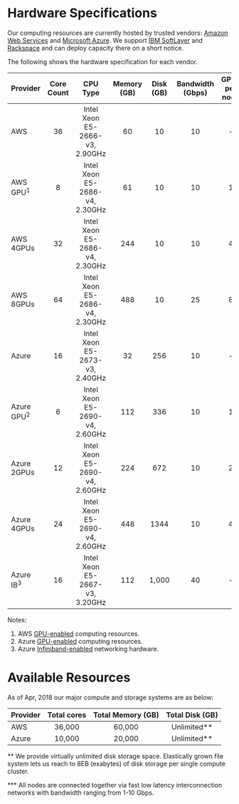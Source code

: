 # Hardware Specifications

Our computing resources are currently hosted by trusted vendors: [Amazon Web Services](http://www.aws.amazon.com) and [Microsoft Azure](http://www.azure.microsoft.com). We support [IBM SoftLayer](http://www.softlayer.com) and [Rackspace](http://www.rackspace.com) and can deploy capacity there on a short notice.

The following shows the hardware specification for each vendor.

| Provider               | Core Count | CPU Type                        | Memory (GB) | Disk (GB) | Bandwidth (Gbps) | GPUs per node  |
| :---------             | :--------: | :-----------------------------: | :---------: | :-------: | :--------------: | :------------: |
| AWS                    | 36         | Intel Xeon E5-2666-v3, 2.90GHz  | 60          | 10        | 10               | -              |
| AWS GPU<sup>1</sup>    | 8          | Intel Xeon E5-2686-v4, 2.30GHz  | 61          | 10        | 10               | 1              |
| AWS 4GPUs              | 32         | Intel Xeon E5-2686-v4, 2.30GHz  | 244         | 10        | 10               | 4              |
| AWS 8GPUs              | 64         | Intel Xeon E5-2686-v4, 2.30GHz  | 488         | 10        | 25               | 8              |
| Azure                  | 16         | Intel Xeon E5-2673-v3, 2.40GHz  | 32          | 256       | 10               | -              |
| Azure GPU<sup>2</sup> | 6          | Intel Xeon E5-2690-v4, 2.60GHz  | 112         | 336       | 10               | 1              |
| Azure 2GPUs            | 12         | Intel Xeon E5-2690-v4, 2.60GHz  | 224         | 672       | 10               | 2              |
| Azure 4GPUs            | 24         | Intel Xeon E5-2690-v4, 2.60GHz  | 448         | 1344      | 10               | 4              |
| Azure IB<sup>3</sup> | 16         | Intel Xeon E5-2667-v3, 3.20GHz  | 112         | 1,000     | 40               | -              |

<!-- 
| Rackspace                   | 32         | Intel Xeon E5-2680-v2, 2.80GHz  | 60          | 50        | 5                | -              |
| Softlayer                   | 16         | Intel Xeon E5-2650-v0, 2.00GHz  | 32          | 25        | 1                | -              |
 -->
Notes:

1. AWS [GPU-enabled](https://aws.amazon.com/ec2/instance-types/p3/) computing resources.
2. Azure [GPU-enabled](https://docs.microsoft.com/en-us/azure/virtual-machines/linux/sizes-gpu) computing resources.
3. Azure [Infiniband-enabled](https://docs.microsoft.com/en-us/azure/virtual-machines/linux/sizes-hpc) networking hardware.


# Available Resources

As of Apr, 2018 our major compute and storage systems are as below:

| Provider   | Total cores | Total Memory (GB) | Total Disk (GB) |
| :--------- | :--------:  | :---------------: | :-------------: |
| AWS        | 36,000      | 60,000            | Unlimited**     |
| Azure      | 10,000      | 20,000            | Unlimited**     |


<!--
| Rackspace  | 6,400       | 12,000            | Unlimited**     | 
| Softlayer  | 3,200       | 6,400             | Unlimited**     |
-->

** We provide virtually unlimited disk storage space. Elastically grown file system lets us reach to 8EB (exabytes) of disk storage per single compute cluster.

*** All nodes are connected together via fast low latency interconnection networks with bandwidth ranging from 1-10 Gbps.
